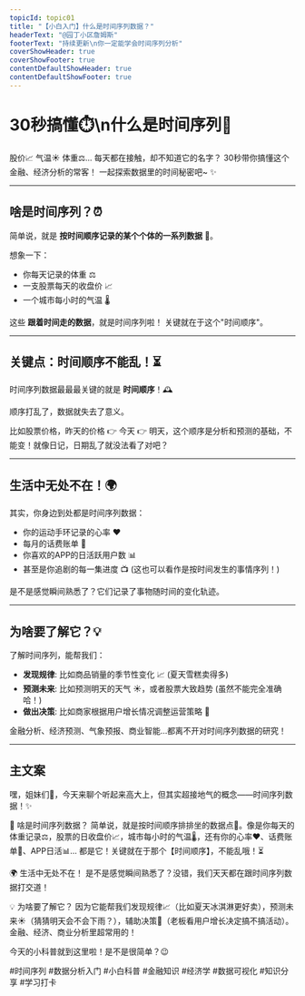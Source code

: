 ```yaml
---
topicId: topic01
title: "【小白入门】什么是时间序列数据？"
headerText: "@园丁小区詹姆斯"
footerText: "持续更新\n你一定能学会时间序列分析"
coverShowHeader: true
coverShowFooter: true
contentDefaultShowHeader: true
contentDefaultShowFooter: true
---
```


# 30秒搞懂⏱️\n什么是时间序列🤔

股价📈 气温☀️ 体重⚖️...
每天都在接触，却不知道它的名字？
30秒带你搞懂这个金融、经济分析的常客！
一起探索数据里的时间秘密吧~ ✨

---

## 啥是时间序列？⏰

简单说，就是 **按时间顺序记录的某个个体的一系列数据** 🔢。

想象一下：

*   你每天记录的体重 ⚖️
*   一支股票每天的收盘价 📈
*   一个城市每小时的气温 🌡️

这些 **跟着时间走的数据**，就是时间序列啦！ 关键就在于这个"时间顺序"。

<!-- 插图建议：绘制时间序列示例图，尺寸比例 3:4 (宽比高)。顶部标题 "Time Series"，下方纵向排列两个子图：正弦曲线和白噪声折线，无需坐标轴。请在 `Manim/` 目录下创建或修改对应的 Python 脚本 -->

---

## 关键点：时间顺序不能乱！⏳

时间序列数据最最最关键的就是 **时间顺序**！🕰️

顺序打乱了，数据就失去了意义。

比如股票价格，昨天的价格 👉 今天 👉 明天，这个顺序是分析和预测的基础，不能变！就像日记，日期乱了就没法看了对吧？

<!-- 插图建议：对比展示有序和乱序时间序列，尺寸比例 3:4 (宽比高)。左右并排两个简易折线图：左图标注 "序列A (有序)"，按时间顺序连接点；右图标注 "序列B (乱序)"，打乱顺序连接点，并添加红色叉号和"时间顺序很重要！"的警示文字。请在 `Manim/` 目录下创建或修改对应的 Python 脚本 -->

---

## 生活中无处不在！🌍

其实，你身边到处都是时间序列数据：

*   你的运动手环记录的心率 ❤️
*   每月的话费账单 📱
*   你喜欢的APP的日活跃用户数 📊
*   甚至是你追剧的每一集进度 📺 (这也可以看作是按时间发生的事情序列！)

是不是感觉瞬间熟悉了？它们记录了事物随时间的变化轨迹。

<!-- 插图建议：展示生活中的时间序列例子，尺寸比例 3:4 (宽比高)。水平排列三个小模块，每个包含图标、简易图示和文字标签：心率（❤️+折线图+心率记录），话费（🧾+柱状图+话费账单），用户增长（👥+上升折线图+用户增长）。请在 `Manim/` 目录下创建或修改对应的 Python 脚本 -->

---

## 为啥要了解它？💡

了解时间序列，能帮我们：

*   **发现规律**: 比如商品销量的季节性变化 📈 (夏天雪糕卖得多)
*   **预测未来**: 比如预测明天的天气 ☀️，或者股票大致趋势 (虽然不能完全准确哈！)
*   **做出决策**: 比如商家根据用户增长情况调整运营策略 🎯

金融分析、经济预测、气象预报、商业智能...都离不开对时间序列数据的研究！

<!-- 插图建议：可视化时间序列的用途，尺寸比例 3:4 (宽比高)。绘制一条代表历史数据的曲线，右端延伸为虚线表示预测，并在虚线末端右上方放置灯泡��图标及文字"发现规律📈"和"预测未来🔮"。请在 `Manim/` 目录下创建或修改对应的 Python 脚本 -->

---

## 主文案

嘿，姐妹们👭，今天来聊个听起来高大上，但其实超接地气的概念——时间序列数据！✨

🤔 啥是时间序列数据？
简单说，就是按时间顺序排排坐的数据点🔢。像是你每天的体重记录⚖️，股票的日收盘价📈，城市每小时的气温🌡️，还有你的心率❤️、话费账单📱、APP日活📊... 都是它！关键就在于那个【时间顺序】，不能乱哦！⏳

🌍 生活中无处不在！
是不是感觉瞬间熟悉了？没错，我们天天都在跟时间序列数据打交道！

💡 为啥要了解它？
因为它能帮我们发现规律📈（比如夏天冰淇淋更好卖），预测未来☀️（猜猜明天会不会下雨？），辅助决策🎯（老板看用户增长决定搞不搞活动）。金融、经济、商业分析里超常用的！

今天的小科普就到这里啦！是不是很简单？😉

#时间序列 #数据分析入门 #小白科普 #金融知识 #经济学 #数据可视化 #知识分享 #学习打卡